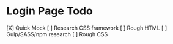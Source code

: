 # Login Page Todo

[X] Quick Mock
[ ] Research CSS framework
[ ] Rough HTML
[ ] Gulp/SASS/npm research
[ ] Rough CSS
